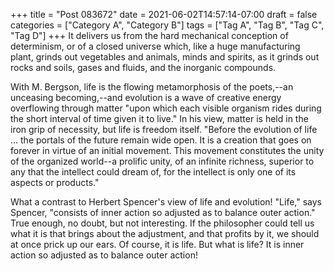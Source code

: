 +++
title = "Post 083672"
date = 2021-06-02T14:57:14-07:00
draft = false
categories = ["Category A", "Category B"]
tags = ["Tag A", "Tag B", "Tag C", "Tag D"]
+++
It delivers us from the hard mechanical conception of determinism, or of a closed universe which, like a huge manufacturing plant, grinds out vegetables and animals, minds and spirits, as it grinds out rocks and soils, gases and fluids, and the inorganic compounds.

With M. Bergson, life is the flowing metamorphosis of the poets,--an unceasing becoming,--and evolution is a wave of creative energy overflowing through matter "upon which each visible organism rides during the short interval of time given it to live." In his view, matter is held in the iron grip of necessity, but life is freedom itself. "Before the evolution of life ... the portals of the future remain wide open. It is a creation that goes on forever in virtue of an initial movement. This movement constitutes the unity of the organized world--a prolific unity, of an infinite richness, superior to any that the intellect could dream of, for the intellect is only one of its aspects or products."

What a contrast to Herbert Spencer's view of life and evolution! "Life," says Spencer, "consists of inner action so adjusted as to balance outer action." True enough, no doubt, but not interesting. If the philosopher could tell us what it is that brings about the adjustment, and that profits by it, we should at once prick up our ears. Of course, it is life. But what is life? It is inner action so adjusted as to balance outer action!
